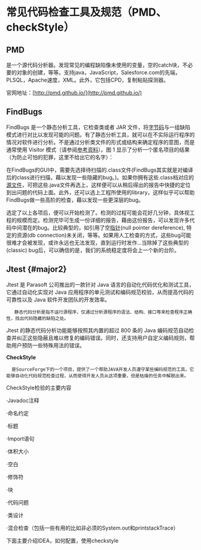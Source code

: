 # 常见代码检查工具及规范（PMD、checkStyle）

## PMD

是一个源代码分析器。发现常见的编程缺陷像未使用的变量，空的catch块，不必要的对象的创建，等等。支持java，JavaScript，Salesforce.com的先端，PLSQL，Apache速度，XML。此外，它包括CPD，复制粘贴探测器。

官网地址：[http://pmd.github.io/](http://pmd.github.io/)

## FindBugs

FindBugs 是一个静态分析工具，它检查类或者 JAR 文件，将[字节码](http://baike.baidu.com/view/560330.htm)与一组缺陷模式进行对比以发现可能的问题。有了静态分析工具，就可以在不实际运行程序的情况对软件进行分析。不是通过分析类文件的形式或结构来确定程序的意图，而是通常使用 Visitor 模式（请参阅[参考资料](http://baike.baidu.com/view/1040352.htm)）。图 1 显示了分析一个匿名项目的结果（为防止可怕的犯罪，这里不给出它的名字）：

在FindBugs的GUI中，需要先选择待扫描的.class文件\(FindBugs其实就是对编译后的class进行扫描，藉以发现一些隐藏的bug。\)。如果你拥有这些.class档对应的[源文件](http://baike.baidu.com/view/385166.htm)，可把这些.java文件再选上，这样便可以从稍后得出的报告中快捷的定位到出问题的代码上面。此外，还可以选上工程所使用的library，这样似乎可以帮助FindBugs做一些高阶的检查，藉以发现一些更深层的bug。

选定了以上各项后，便可以开始检测了。检测的过程可能会花好几分钟，具体视工程的规模而定。检测完毕可生成一份详细的报告，藉由这份报告，可以发现许多代码中间潜在的bug。比较典型的，如引用了空[指针](http://baike.baidu.com/view/159417.htm)\(null pointer dereference\), 特定的资源\(db connection\)未关闭，等等。如果用人工检查的方式，这些bug可能很难才会被发现，或许永远也无法发现，直到运行时发作…当除掉了这些典型的\(classic\) bug后，可以确信的是，我们的系统稳定度将会上一个新的台阶。

## Jtest {#major2}

Jtest 是 Parasoft 公司推出的一款针对 Java 语言的自动化代码优化和测试工具，它通过自动化实现对 Java 应用程序的单元测试和编码规范校验，从而提高代码的可靠性以及 Java 软件开发团队的开发效率。

```
   静态代码分析是指不运行源程序，仅通过分析源程序的语法、结构、接口等来检查程序正确性，找出代码隐藏的缺陷之处。
```

Jtest 的静态代码分析功能能够按照其内置的超过 800 条的 Java 编码规范自动检查并纠正这些隐蔽且难以修复的编码错误。同时，还支持用户自定义编码规则，帮助用户预防一些特殊用法的错误。

**CheckStyle**

```
  是SourceForge下的一个项目，提供了一个帮助JAVA开发人员遵守某些编码规范的工具。它能够自动化代码规范检查过程，从而使得开发人员从这项重要，但是枯燥的任务中解脱出来。
```

CheckStyle检验的主要内容

·Javadoc注释

·命名约定

·标题

·Import语句

·体积大小

·空白

·修饰符

·块

·代码问题

·类设计

·混合检查（包括一些有用的比如非必须的System.out和printstackTrace）

下面主要介绍IDEA，如何配置，使用checkstyle

